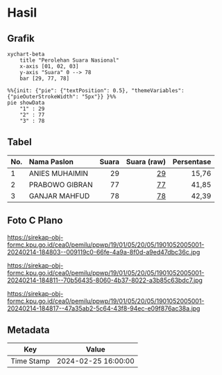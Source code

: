 # Hasil

## Grafik

```mermaid
xychart-beta
    title "Perolehan Suara Nasional"
    x-axis [01, 02, 03]
    y-axis "Suara" 0 --> 78
    bar [29, 77, 78]
```

```mermaid
%%{init: {"pie": {"textPosition": 0.5}, "themeVariables": {"pieOuterStrokeWidth": "5px"}} }%%
pie showData
    "1" : 29
    "2" : 77
    "3" : 78
```

## Tabel

| No. | Nama Paslon    | Suara | Suara (raw) | Persentase |
|:--- |:-------------- | -----:| -----------:| ----------:|
| 1   | ANIES MUHAIMIN | 29    | [29][p-1]   | 15,76      |
| 2   | PRABOWO GIBRAN | 77    | [77][p-2]   | 41,85      |
| 3   | GANJAR MAHFUD  | 78    | [78][p-3]   | 42,39      |


[p-1]: https://github.com/gigit-pemilu/pemilu-2024/blob/main/pilpres/hitung-suara/sub/19-kepulauan-bangka-belitung/sub/01-bangka/sub/05-pemali/sub/2005-pemali/sub/001-tps/sub/paslon-1.txt
[p-2]: https://github.com/gigit-pemilu/pemilu-2024/blob/main/pilpres/hitung-suara/sub/19-kepulauan-bangka-belitung/sub/01-bangka/sub/05-pemali/sub/2005-pemali/sub/001-tps/sub/paslon-2.txt
[p-3]: https://github.com/gigit-pemilu/pemilu-2024/blob/main/pilpres/hitung-suara/sub/19-kepulauan-bangka-belitung/sub/01-bangka/sub/05-pemali/sub/2005-pemali/sub/001-tps/sub/paslon-3.txt

## Foto C Plano

https://sirekap-obj-formc.kpu.go.id/cea0/pemilu/ppwp/19/01/05/20/05/1901052005001-20240214-184803--009119c0-66fe-4a9a-8f0d-a9ed47dbc36c.jpg

https://sirekap-obj-formc.kpu.go.id/cea0/pemilu/ppwp/19/01/05/20/05/1901052005001-20240214-184811--70b56435-8060-4b37-8022-a3b85c63bdc7.jpg

https://sirekap-obj-formc.kpu.go.id/cea0/pemilu/ppwp/19/01/05/20/05/1901052005001-20240214-184817--47a35ab2-5c64-43f8-94ec-e09f876ac38a.jpg


## Metadata

| Key        | Value               |
| ---------- | ------------------- |
| Time Stamp | 2024-02-25 16:00:00 |



